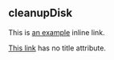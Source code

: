 ## cleanupDisk
This is [an example](http://example.com/ "Title") inline link.

[This link](http://example.net/) has no title attribute.
